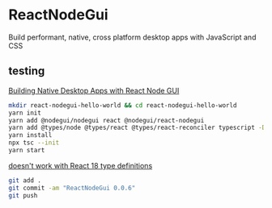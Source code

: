 # ReactNodeGui

Build performant, native, cross platform desktop apps with JavaScript and CSS

## testing

[Building Native Desktop Apps with React Node GUI](https://blog.bitsrc.io/building-native-desktop-application-with-react-node-gui-2ce1b2a2164)

```bash
mkdir react-nodegui-hello-world && cd react-nodegui-hello-world
yarn init
yarn add @nodegui/nodegui react @nodegui/react-nodegui
yarn add @types/node @types/react @types/react-reconciler typescript -D
yarn install
npx tsc --init
yarn start
```

[doesn't work with React 18 type definitions](https://stackoverflow.com/questions/71817106/type-children-element-has-no-properties-in-common-with-type-intrinsicat/71820889#71820889)

```bash
git add .
git commit -am "ReactNodeGui 0.0.6"
git push
```

